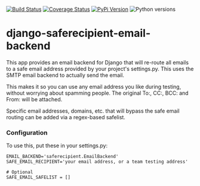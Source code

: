 [![Build Status](https://github.com/uw-it-aca/django-saferecipient-email-backend/workflows/tests/badge.svg)](https://github.com/uw-it-aca/django-saferecipient-email-backend/actions)
[![Coverage Status](https://coveralls.io/repos/github/uw-it-aca/django-saferecipient-email-backend/badge.svg?branch=main)](https://coveralls.io/github/uw-it-aca/django-saferecipient-email-backend?branch=main)
[![PyPi Version](https://img.shields.io/pypi/v/django-safe-emailbackend.svg)](https://pypi.python.org/pypi/django-safe-emailbackend)
![Python versions](https://img.shields.io/badge/python-3.12-blue.svg)


django-saferecipient-email-backend
==================================

This app provides an email backend for Django that will re-route all emails to a safe email address provided by your project's settings.py.  This uses the SMTP email backend to actually send the email.

This makes it so you can use any email address you like during testing, without worrying about spamming people.  The original To:, CC:, BCC: and From: will be attached.

Specific email addresses, domains, etc. that will bypass the safe email routing can be added via a regex-based safelist.

### Configuration

To use this, put these in your settings.py:

    EMAIL_BACKEND='saferecipient.EmailBackend'
    SAFE_EMAIL_RECIPIENT='your email address, or a team testing address'

    # Optional
    SAFE_EMAIL_SAFELIST = []
